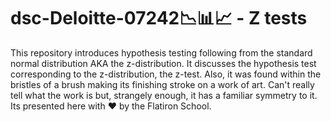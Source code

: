 # dsc-Deloitte-07242📉📊📈 - Z tests

This repository introduces hypothesis testing following from the standard normal distribution AKA the z-distribution. It discusses the hypothesis test corresponding to the z-distribution, the z-test. Also, it was found within the bristles of a brush making its finishing stroke on a work of art. Can't really tell what the work is but, strangely enough, it has a familiar symmetry to it. Its presented here with ❤️ by the Flatiron School. 